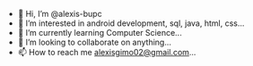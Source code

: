 - 👋 Hi, I’m @alexis-bupc
- 👀 I’m interested in android development, sql, java, html, css...
- 🌱 I’m currently learning Computer Science...
- 💞️ I’m looking to collaborate on anything...
- 📫 How to reach me <alexisgimo02@gmail.com>...

<!---
alexis-bupc/alexis-bupc is a ✨ special ✨ repository because its `README.md` (this file) appears on your GitHub profile.
You can click the Preview link to take a look at your changes.
--->
